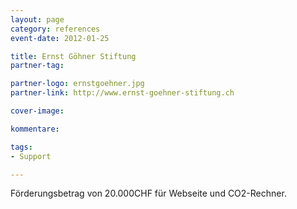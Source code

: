 ```yaml
---
layout: page
category: references
event-date: 2012-01-25

title: Ernst Göhner Stiftung
partner-tag: 

partner-logo: ernstgoehner.jpg
partner-link: http://www.ernst-goehner-stiftung.ch

cover-image: 

kommentare:

tags:
- Support

---
```


Förderungsbetrag von 20.000CHF für Webseite und CO2-Rechner.